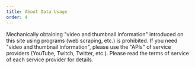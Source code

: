 ```yaml
---
title: About Data Usage
order: 4
---
```


Mechanically obtaining "video and thumbnail information" introduced on this site using programs (web scraping, etc.) is prohibited.
If you need "video and thumbnail information", please use the "APIs" of service providers (YouTube, Twitch, Twitter, etc.).
Please read the terms of service of each service provider for details.